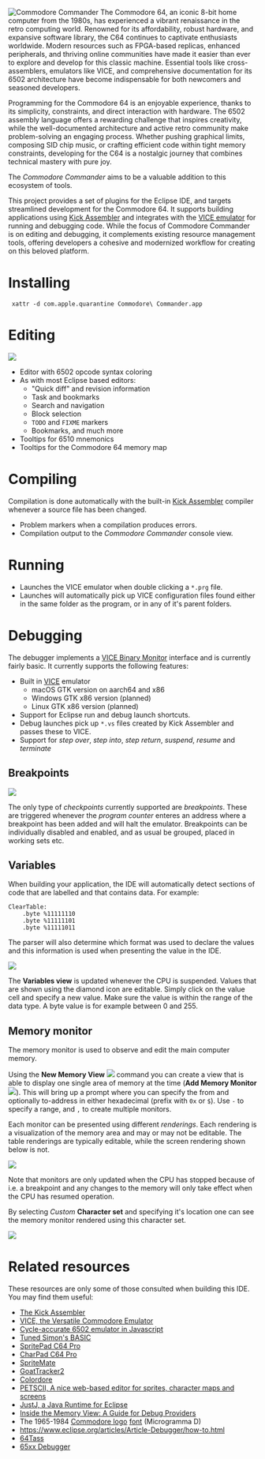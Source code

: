 ![Commodore Commander](docs/banner.png)
The Commodore 64, an iconic 8-bit home computer from the 1980s, has experienced a vibrant renaissance in the retro computing world. Renowned for its affordability, robust hardware, and expansive software library, the C64 continues to captivate enthusiasts worldwide. Modern resources such as FPGA-based replicas, enhanced peripherals, and thriving online communities have made it easier than ever to explore and develop for this classic machine. Essential tools like cross-assemblers, emulators like VICE, and comprehensive documentation for its 6502 architecture have become indispensable for both newcomers and seasoned developers.

Programming for the Commodore 64 is an enjoyable experience, thanks to its simplicity, constraints, and direct interaction with hardware. The 6502 assembly language offers a rewarding challenge that inspires creativity, while the well-documented architecture and active retro community make problem-solving an engaging process. Whether pushing graphical limits, composing SID chip music, or crafting efficient code within tight memory constraints, developing for the C64 is a nostalgic journey that combines technical mastery with pure joy.

The _Commodore Commander_ aims to be a valuable addition to this ecosystem of tools.

This project provides a set of plugins for the Eclipse IDE, and targets streamlined development for the Commodore 64. It supports building applications using [Kick Assembler](http://theweb.dk/KickAssembler/Main.html#frontpage) and integrates with the [VICE emulator](https://vice-emu.sourceforge.io) for running and debugging code. While the focus of Commodore Commander is on editing and debugging, it complements existing resource management tools, offering developers a cohesive and modernized workflow for creating on this beloved platform.

# Installing

` xattr -d com.apple.quarantine Commodore\ Commander.app`

# Editing

![](docs/editor.png)

* Editor with 6502 opcode syntax coloring
* As with most Eclipse based editors:
  * "Quick diff" and revision information
  * Task and bookmarks
  * Search and navigation
  * Block selection
  * `TODO` and `FIXME` markers
  * Bookmarks, and much more
* Tooltips for 6510 mnemonics
* Tooltips for the Commodore 64 memory map

# Compiling

Compilation is done automatically with the built-in [Kick Assembler](http://theweb.dk/KickAssembler/Main.html#frontpage) compiler whenever a source file has been changed.

* Problem markers when a compilation produces errors.
* Compilation output to the _Commodore Commander_ console view.

# Running

* Launches the VICE emulator when double clicking a `*.prg` file.
* Launches will automatically pick up VICE configuration files found either in the same folder as the program, or in any of it's parent folders.

# Debugging

The debugger implements a [VICE Binary Monitor](https://vice-emu.sourceforge.io/vice_12.html) interface and is currently fairly basic. It currently supports the following features:

* Built in [VICE](https://vice-emu.sourceforge.io) emulator
  * macOS GTK version on aarch64 and x86
  * Windows GTK x86 version (planned)
  * Linux GTK x86 version (planned)
* Support for Eclipse run and debug launch shortcuts.
* Debug launches pick up `*.vs` files created by Kick Assembler and passes these to VICE.
* Support for _step over_, _step into_, _step return_, _suspend_, _resume_ and _terminate_

## Breakpoints

![](docs/breakpoints.png)

The only type of _checkpoints_ currently supported are _breakpoints_. These are triggered whenever the _program counter_ enteres an address where a breakpoint has been added and will halt the emulator. Breakpoints can be individually disabled and enabled, and as usual be grouped, placed in working sets etc.

## Variables

When building your application, the IDE will automatically detect sections of code that are labelled and that contains data. For example:

```asy
ClearTable:
    .byte %11111110
    .byte %11111101
    .byte %11111011
```

The parser will also determine which format was used to declare the values and this information is used when presenting the value in the IDE.

![](docs/variables.png)

The **Variables view** is updated whenever the CPU is suspended. Values that are shown using the diamond icon are editable. Simply click on the value cell and specify a new value. Make sure the value is within the range of the data type. A byte value is for example between 0 and 255.

## Memory monitor

The memory monitor is used to observe and edit the main computer memory.

Using the **New Memory View** ![](docs/new_con.png) command you can create a view that is able to display one single area of memory at the time (**Add Memory Monitor** ![](docs/monitorexpression_tsk.png)). This will bring up a prompt where you can specify the from and optionally to-address in either hexadecimal (prefix with `0x` or `$`). Use `-` to specify a range, and `,` to create multiple monitors.

Each monitor can be presented using different _renderings_. Each rendering is a visualization of the memory area and may or may not be editable. The table renderings are typically editable, while the screen rendering shown below is not.

![](docs/memory.png)

Note that monitors are only updated when the CPU has stopped because of i.e. a breakpoint and any changes to the memory will only take effect when the CPU has resumed operation.

By selecting _Custom_ **Character set** and specifying it's location one can see the memory monitor rendered using this character set.

![](docs/font.png)


# Related resources

These resources are only some of those consulted when building this IDE. You may find them useful:

- [The Kick Assembler](http://theweb.dk/KickAssembler)
- [VICE, the Versatile Commodore Emulator](http://vice-emu.sourceforge.net)
- [Cycle-accurate 6502 emulator in Javascript](https://github.com/Torlus/6502.js)
- [Tuned Simon's BASIC](https://github.com/godot64/TSB)
- [SpritePad C64 Pro](https://subchristsoftware.itch.io/spritepad-c64-pro)
- [CharPad C64 Pro](https://subchristsoftware.itch.io/charpad-c64-pro)
- [SpriteMate](https://www.spritemate.com)
- [GoatTracker2](https://sourceforge.net/projects/goattracker2)
- [Colordore](https://www.pepto.de/projects/colorvic/)
- [PETSCII, A nice web-based editor for sprites, character maps and screens](http://petscii.krissz.hu)
- [JustJ, a Java Runtime for Eclipse](https://eclipse.dev/justj/?page=documentation)
- [Inside the Memory View: A Guide for Debug Providers](https://www.eclipse.org/articles/Article-MemoryView)
- The 1965-1984 [Commodore logo](https://en.wikipedia.org/wiki/Commodore_International#/media/File:Commodore196x.svg) [font](https://www.myfonts.com/products/d-bold-extended-microgramma-330289) (Microgramma D)
- https://www.eclipse.org/articles/Article-Debugger/how-to.html
- [64Tass](https://sourceforge.net/projects/tass64/)
- [65xx Debugger](https://marketplace.visualstudio.com/items?itemName=TRobertson.db65xx)